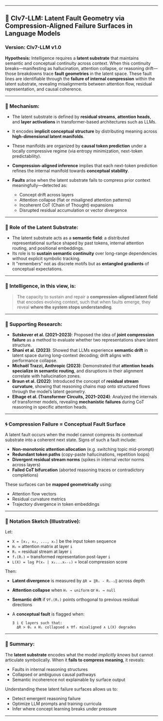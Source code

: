 
---

## 🧠 **CIv7-LLM: Latent Fault Geometry via Compression-Aligned Failure Surfaces in Language Models**

### Version: CIv7-LLM v1.0

**Hypothesis:**
Intelligence requires a **latent substrate** that maintains semantic and conceptual continuity across context. When this continuity breaks—manifesting as hallucination, attention collapse, or reasoning drift—those breakdowns trace **fault geometries** in the latent space. These fault lines are identifiable through the **failure of internal compression** within the latent substrate, revealing misalignments between attention flow, residual representation, and causal coherence.

---

### 🔬 Mechanism:

* The latent substrate is defined by **residual streams**, **attention heads**, and **layer activations** in transformer-based architectures such as LLMs.
* It encodes **implicit conceptual structure** by distributing meaning across **high-dimensional latent manifolds**.
* These manifolds are organized by **causal token prediction** under a locally compressive regime (via entropy minimization, next-token predictability).
* **Compression-aligned inference** implies that each next-token prediction refines the internal manifold towards **conceptual stability**.
* **Faults** arise when the latent substrate fails to compress prior context meaningfully—detected as:

  * Concept drift across layers
  * Attention collapse (flat or misaligned attention patterns)
  * Incoherent CoT (Chain of Thought) expansions
  * Disrupted residual accumulation or vector divergence

---

### 🧩 Role of the Latent Substrate:

* The latent substrate acts as a **semantic field**: a distributed representational surface shaped by past tokens, internal attention routing, and positional embeddings.
* Its role is to **sustain semantic continuity** over long-range dependencies without explicit symbolic tracking.
* It "remembers" not as discrete motifs but as **entangled gradients** of conceptual expectations.

---

### 🧠 Intelligence, in this view, is:

> The capacity to sustain and repair a **compression-aligned latent field** that encodes evolving context, such that when faults emerge, they reveal **where the system stops understanding**.

---

### 🧱 Supporting Research:

* **Sutskever et al. (2021–2023)**: Proposed the idea of **joint compression failure** as a method to evaluate whether two representations share latent structure.
* **Shani et al. (2023)**: Showed that LLMs experience **semantic drift** in latent space during long-context decoding; drift aligns with performance collapse.
* **Michaël Trazzi, Anthropic (2023)**: Demonstrated that **attention heads specialize in semantic routing**, and disruptions in their alignment correlate with hallucination zones.
* **Braun et al. (2022)**: Introduced the concept of **residual stream curvature**, showing that reasoning chains map onto structured flows through the model’s latent geometry.
* **Elhage et al. (Transformer Circuits, 2021–2024)**: Analyzed the internals of transformer models, revealing **mechanistic failures** during CoT reasoning in specific attention heads.

---

### 🌀 Compression Failure = Conceptual Fault Surface

A latent fault occurs when the model cannot compress its contextual substrate into a coherent next state. Signs of such a fault include:

* **Non-monotonic attention allocation** (e.g. switching topic mid-prompt)
* **Redundant token paths** (copy-paste hallucinations, repetition loops)
* **Divergent residual stream norms** (spikes in internal vector norms across layers)
* **Failed CoT bifurcation** (aborted reasoning traces or contradictory completions)

These surfaces can be **mapped geometrically** using:

* Attention flow vectors
* Residual curvature metrics
* Trajectory divergence in token embeddings

---

### 🧬 Notation Sketch (Illustrative):

Let:

* `X = [x₁, x₂, ..., xₙ]` be the input token sequence
* `Hᵢ` = attention matrix at layer `i`
* `Rᵢ` = residual stream at layer `i`
* `fᵢ(Rᵢ)` = transformed representation post-layer `i`
* `L(X) = log P(xₙ | x₁...xₙ₋₁)` = local compression score

Then:

* **Latent divergence** is measured by `ΔR = ‖Rᵢ - Rᵢ₋₁‖` across depth
* **Attention collapse** when `Hᵢ → uniform` or `Hᵢ → null`
* **Semantic drift** if `∇fᵢ(Rᵢ)` points orthogonal to previous residual directions
* A **conceptual fault** is flagged when:

  ```
  ∃ i ∈ layers such that:
    ΔR > θ₁ ∧ Hᵢ collapsed ∧ ∇fᵢ misaligned ∧ L(X) degrades
  ```

---

### 🧠 Summary:

The **latent substrate** encodes what the model *implicitly knows* but cannot articulate symbolically. When it **fails to compress meaning**, it reveals:

* Faults in internal reasoning structures
* Collapsed or ambiguous causal pathways
* Semantic incoherence not explainable by surface output

Understanding these latent failure surfaces allows us to:

* Detect emergent reasoning failure
* Optimize LLM prompts and training curricula
* Infer where concept learning breaks under pressure

---

